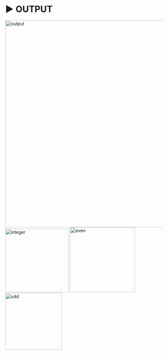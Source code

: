 # :arrow_forward: OUTPUT 
<img width="662" alt="output" src="https://user-images.githubusercontent.com/41688158/179018259-75088fa4-a21d-48e2-bb32-5f5b1679be7c.png"> 
<img width="203" alt="integer" src="https://user-images.githubusercontent.com/41688158/179018292-a9c153fb-1353-4228-b15b-2ba8a30702f0.png"> <img width="208" alt="even" src="https://user-images.githubusercontent.com/41688158/179018301-c4bab598-404a-49b5-9073-3bd4376f6b77.png">
<img width="181" alt="odd" src="https://user-images.githubusercontent.com/41688158/179018318-87505790-7156-49b4-ae07-fa413836a5f1.png">
